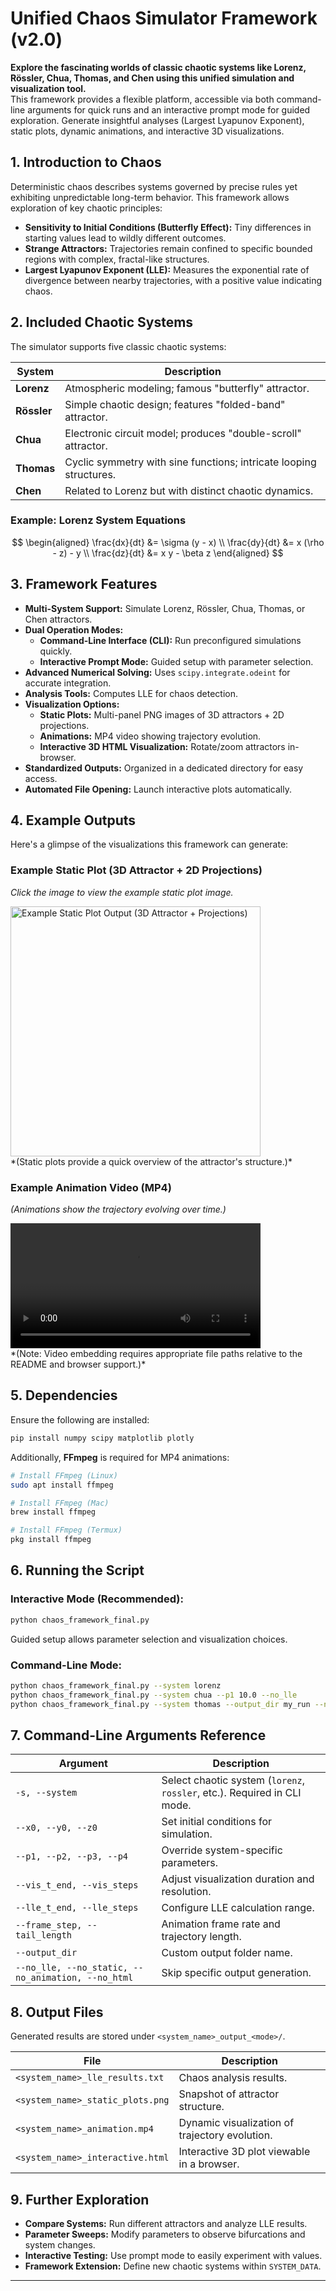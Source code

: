 # Unified Chaos Simulator Framework (v2.0)

**Explore the fascinating worlds of classic chaotic systems like Lorenz, Rössler, Chua, Thomas, and Chen using this unified simulation and visualization tool.**  
This framework provides a flexible platform, accessible via both command-line arguments for quick runs and an interactive prompt mode for guided exploration. Generate insightful analyses (Largest Lyapunov Exponent), static plots, dynamic animations, and interactive 3D visualizations.

## 1. Introduction to Chaos

Deterministic chaos describes systems governed by precise rules yet exhibiting unpredictable long-term behavior. This framework allows exploration of key chaotic principles:

- **Sensitivity to Initial Conditions (Butterfly Effect):** Tiny differences in starting values lead to wildly different outcomes.
- **Strange Attractors:** Trajectories remain confined to specific bounded regions with complex, fractal-like structures.
- **Largest Lyapunov Exponent (LLE):** Measures the exponential rate of divergence between nearby trajectories, with a positive value indicating chaos.

## 2. Included Chaotic Systems

The simulator supports five classic chaotic systems:

| System  | Description |
|---------|------------|
| **Lorenz**  | Atmospheric modeling; famous "butterfly" attractor. |
| **Rössler** | Simple chaotic design; features "folded-band" attractor. |
| **Chua**    | Electronic circuit model; produces "double-scroll" attractor. |
| **Thomas**  | Cyclic symmetry with sine functions; intricate looping structures. |
| **Chen**    | Related to Lorenz but with distinct chaotic dynamics. |

### Example: Lorenz System Equations

$$
\begin{aligned}
\frac{dx}{dt} &= \sigma (y - x) \\
\frac{dy}{dt} &= x (\rho - z) - y \\
\frac{dz}{dt} &= x y - \beta z
\end{aligned}
$$

## 3. Framework Features

- **Multi-System Support:** Simulate Lorenz, Rössler, Chua, Thomas, or Chen attractors.
- **Dual Operation Modes:**  
  - **Command-Line Interface (CLI):** Run preconfigured simulations quickly.  
  - **Interactive Prompt Mode:** Guided setup with parameter selection.
- **Advanced Numerical Solving:** Uses `scipy.integrate.odeint` for accurate integration.
- **Analysis Tools:** Computes LLE for chaos detection.
- **Visualization Options:**  
  - **Static Plots:** Multi-panel PNG images of 3D attractors + 2D projections.
  - **Animations:** MP4 video showing trajectory evolution.
  - **Interactive 3D HTML Visualization:** Rotate/zoom attractors in-browser.
- **Standardized Outputs:** Organized in a dedicated directory for easy access.
- **Automated File Opening:** Launch interactive plots automatically.

## 4. Example Outputs

Here's a glimpse of the visualizations this framework can generate:

### Example Static Plot (3D Attractor + 2D Projections)
*Click the image to view the example static plot image.*

<a href="../assets/example_static_plot.png" target="_blank" title="Click to view example static plot">
  <img src="../assets/example_static_plot.png" alt="Example Static Plot Output (3D Attractor + Projections)" width="400">
</a>
<br/>
*(Static plots provide a quick overview of the attractor's structure.)*
<br/>

### Example Animation Video (MP4)
*(Animations show the trajectory evolving over time.)*

<video controls width="400" title="Example Attractor Animation Video">
  <source src="../assets/example_animation.mp4" type="video/mp4">
  Sorry, your browser doesn't support embedded videos.
  You can <a href="../assets/example_animation.mp4">download the MP4 video</a> instead.
</video>
<br/>
*(Note: Video embedding requires appropriate file paths relative to the README and browser support.)*

## 5. Dependencies

Ensure the following are installed:

```bash
pip install numpy scipy matplotlib plotly
```

Additionally, **FFmpeg** is required for MP4 animations:
```bash
# Install FFmpeg (Linux)
sudo apt install ffmpeg

# Install FFmpeg (Mac)
brew install ffmpeg

# Install FFmpeg (Termux)
pkg install ffmpeg
```

## 6. Running the Script

### Interactive Mode (Recommended):
```bash
python chaos_framework_final.py
```
Guided setup allows parameter selection and visualization choices.

### Command-Line Mode:
```bash
python chaos_framework_final.py --system lorenz
python chaos_framework_final.py --system chua --p1 10.0 --no_lle
python chaos_framework_final.py --system thomas --output_dir my_run --no_lle --no_static --no_animation
```

## 7. Command-Line Arguments Reference

| Argument | Description |
|----------|------------|
| `-s, --system`  | Select chaotic system (`lorenz`, `rossler`, etc.). Required in CLI mode. |
| `--x0, --y0, --z0` | Set initial conditions for simulation. |
| `--p1, --p2, --p3, --p4` | Override system-specific parameters. |
| `--vis_t_end, --vis_steps` | Adjust visualization duration and resolution. |
| `--lle_t_end, --lle_steps` | Configure LLE calculation range. |
| `--frame_step, --tail_length` | Animation frame rate and trajectory length. |
| `--output_dir` | Custom output folder name. |
| `--no_lle, --no_static, --no_animation, --no_html` | Skip specific output generation. |

## 8. Output Files

Generated results are stored under `<system_name>_output_<mode>/`.  

| File | Description |
|------|------------|
| `<system_name>_lle_results.txt` | Chaos analysis results. |
| `<system_name>_static_plots.png` | Snapshot of attractor structure. |
| `<system_name>_animation.mp4` | Dynamic visualization of trajectory evolution. |
| `<system_name>_interactive.html` | Interactive 3D plot viewable in a browser. |

## 9. Further Exploration

- **Compare Systems:** Run different attractors and analyze LLE results.
- **Parameter Sweeps:** Modify parameters to observe bifurcations and system changes.
- **Interactive Testing:** Use prompt mode to easily experiment with values.
- **Framework Extension:** Define new chaotic systems within `SYSTEM_DATA`.

---
